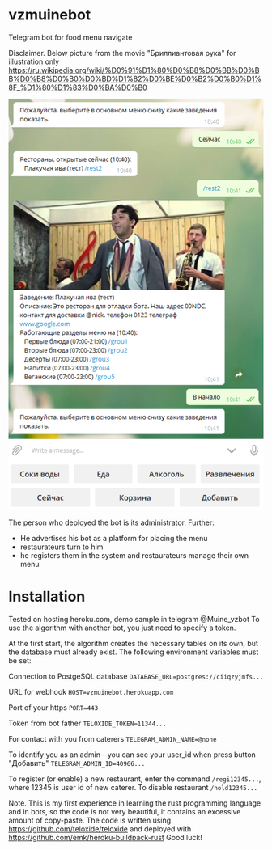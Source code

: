 # vzmuinebot
Telegram bot for food menu navigate 

Disclaimer. Below picture from the movie "Бриллиантовая рука" for illustration only https://ru.wikipedia.org/wiki/%D0%91%D1%80%D0%B8%D0%BB%D0%BB%D0%B8%D0%B0%D0%BD%D1%82%D0%BE%D0%B2%D0%B0%D1%8F_%D1%80%D1%83%D0%BA%D0%B0

![sheme](https://github.com/ArtHome12/vzmuinebot/blob/master/readme.png)

The person who deployed the bot is its administrator. Further:
* He advertises his bot as a platform for placing the menu
* restaurateurs turn to him
* he registers them in the system and restaurateurs manage their own menu

# Installation
Tested on hosting heroku.com, demo sample in telegram @Muine_vzbot
To use the algorithm with another bot, you just need to specify a token.

At the first start, the algorithm creates the necessary tables on its own, but the database must already exist. The following environment variables must be set:

Connection to PostgeSQL database
`DATABASE_URL=postgres://ciiqzyjmfs...`

URL for webhook
`HOST=vzmuinebot.herokuapp.com`

Port of your https
`PORT=443`

Token from bot father
`TELOXIDE_TOKEN=11344...`

For contact with you from caterers
`TELEGRAM_ADMIN_NAME=@none`

To identify you as an admin - you can see your user_id when press button "Добавить"
`TELEGRAM_ADMIN_ID=40966...`

To register (or enable) a new restaurant, enter the command `/regi12345...`, where 12345 is user id of new caterer.
To disable restaurant `/hold12345...` 

Note. This is my first experience in learning the rust programming language and in bots, so the code is not very beautiful, it contains an excessive amount of copy-paste.
The code is written using https://github.com/teloxide/teloxide and deployed with https://github.com/emk/heroku-buildpack-rust
Good luck!
